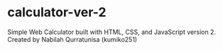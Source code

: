 # calculator-ver-2
Simple Web Calculator built with HTML, CSS, and JavaScript version 2. Created by Nabilah Qurratunisa (kumiko251)
